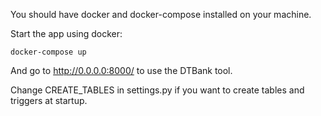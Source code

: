 You should have docker and docker-compose installed on your machine.

Start the app using docker:
```
docker-compose up
```
And go to http://0.0.0.0:8000/ to use the DTBank tool.

Change CREATE_TABLES in settings.py if you want to create tables and triggers at startup.